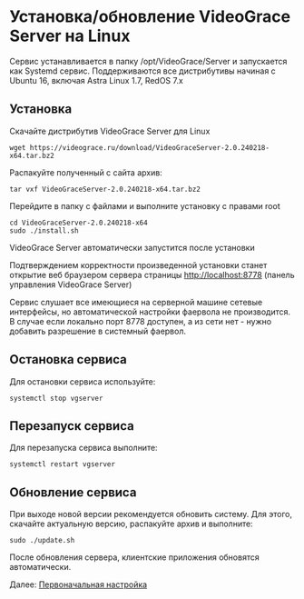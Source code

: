 # Установка/обновление VideoGrace Server на Linux

Сервис устанавливается в папку /opt/VideoGrace/Server и запускается как Systemd сервис.
Поддерживаются все дистрибутивы начиная с Ubuntu 16, включая Astra Linux 1.7, RedOS 7.x

## Установка

Скачайте дистрибутив VideoGrace Server для Linux

    wget https://videograce.ru/download/VideoGraceServer-2.0.240218-x64.tar.bz2

Распакуйте полученный с сайта архив:
    
    tar vxf VideoGraceServer-2.0.240218-x64.tar.bz2
    
Перейдите в папку с файлами и выполните установку с правами root

    cd VideoGraceServer-2.0.240218-x64
    sudo ./install.sh

VideoGrace Server автоматически запустится после установки

Подтверждением корректности произведенной установки станет открытие веб браузером сервера страницы [http://localhost:8778](http://localhost:8778) (панель управления VideoGrace Server)

Сервис слушает все имеющиеся на серверной машине сетевые интерфейсы, но автоматической настройки фаервола не производится. В случае если локально порт 8778 доступен, а из сети нет - нужно добавить разрешение в системный фаервол.

## Остановка сервиса
Для остановки сервиса используйте:

    systemctl stop vgserver

## Перезапуск сервиса
Для перезапуска сервиса выполните:

    systemctl restart vgserver

## Обновление сервиса
При выходе новой версии рекомендуется обновить систему. Для этого, скачайте актуальную версию,
распакуйте архив и выполните:

    sudo ./update.sh

После обновления сервера, клиентские приложения обновятся автоматически.

Далее: [Первоначальная настройка](first_steps.md)
